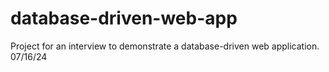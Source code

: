 # database-driven-web-app
Project for an interview  to demonstrate a database-driven web application. 07/16/24
